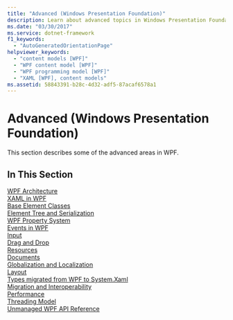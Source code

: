 ```yaml
---
title: "Advanced (Windows Presentation Foundation)"
description: Learn about advanced topics in Windows Presentation Foundation, such as architecture, base element classes, and the property system.
ms.date: "03/30/2017"
ms.service: dotnet-framework
f1_keywords:
  - "AutoGeneratedOrientationPage"
helpviewer_keywords:
  - "content models [WPF]"
  - "WPF content model [WPF]"
  - "WPF programming model [WPF]"
  - "XAML [WPF], content models"
ms.assetid: 58843391-b28c-4d32-adf5-87acaf6578a1
---
```

# Advanced (Windows Presentation Foundation)

This section describes some of the advanced areas in WPF.

## In This Section

[WPF Architecture](wpf-architecture.md)\
[XAML in WPF](../xaml/index.md)\
[Base Element Classes](base-elements.md)\
[Element Tree and Serialization](element-tree-and-serialization.md)\
[WPF Property System](properties-wpf.md)\
[Events in WPF](events-wpf.md)\
[Input](input-wpf.md)\
[Drag and Drop](drag-and-drop.md)\
[Resources](resources-wpf.md)\
[Documents](documents.md)\
[Globalization and Localization](globalization-and-localization.md)\
[Layout](layout.md)\
[Types migrated from WPF to System.Xaml](types-migrated-from-wpf-to-system.md)\
[Migration and Interoperability](migration-and-interoperability.md)\
[Performance](performance.md)\
[Threading Model](threading-model.md)\
[Unmanaged WPF API Reference](wpf-unmanaged-api-reference.md)
